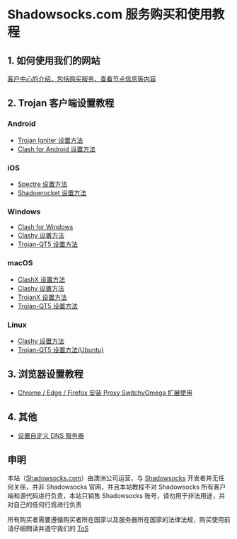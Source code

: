 # Shadowsocks.com 服务购买和使用教程

## 1. 如何使用我们的网站

[客户中心的介绍，包括购买服务、查看节点信息等内容](/zh_CN/introduction-of-client-portal.md)

## 2. Trojan 客户端设置教程

### Android
- [Trojan Igniter 设置方法](/zh_CN/trojan/android-igniter-setup-guide.md)
- [Clash for Android 设置方法](/zh_CN/trojan/android-clash-for-android-setup-guide.md) 

### iOS
- [Spectre 设置方法](/zh_CN/trojan/ios-spectre-setup-guide.md)
- [Shadowrocket 设置方法](/zh_CN/trojan/ios-shadowrocket-setup-guide.md) 
  
### Windows
- [Clash for Windows](/zh_CN/trojan/win-clashfw-setup-guide.md) 
- [Clashy 设置方法](/zh_CN/trojan/clashy-setup-guide.md)
- [Trojan-QT5 设置方法](/zh_CN/trojan/win-trojan-qt5-setup-guide.md)

### macOS
- [ClashX 设置方法](/zh_CN/trojan/mac-clashx-setup-guide.md)
- [Clashy 设置方法](/zh_CN/trojan/clashy-setup-guide.md)
- [TrojanX 设置方法](/zh_CN/trojan/mac-trojanx-setup-guide.md)
- [Trojan-QT5 设置方法](/zh_CN/trojan/mac-trojan-qt5-setup-guide.md)

### Linux 
- [Clashy 设置方法](/zh_CN/trojan/clashy-setup-guide.md)
- [Trojan-QT5 设置方法(Ubuntu)](/zh_CN/trojan/ubuntu-trojan-qt5-setup-guide.md)

## 3. 浏览器设置教程  

- [Chrome / Edge / Firefox 安装 Proxy SwitchyOmega 扩展使用](/zh_CN/browser/proxy-switchyomega-setup-guide.md)

## 4. 其他
- [设置自定义 DNS 服务器](zh_CN/dns-setup-guide.md)  

## 申明  

本站（[Shadowsocks.com](https://shadowsocks.com/)）由澳洲公司运营，与 [Shadowsocks](https://github.com/shadowsocks) 开发者并无任何关係，并非 Shadowsocks 官网，并且本站教程不对 Shadowsocks 所有客户端和源代码进行负责，本站只销售 Shadowsocks 账号，请勿用于非法用途，并对自己的任何行爲进行负责

所有购买者需要遵循购买者所在国家以及服务器所在国家的法律法规，购买使用前请仔细閲读并遵守我们的 [ToS](https://shadowsocks.com/tos.html)
